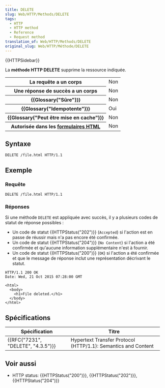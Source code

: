 ```yaml
---
title: DELETE
slug: Web/HTTP/Methods/DELETE
tags:
  - HTTP
  - HTTP method
  - Reference
  - Request method
translation_of: Web/HTTP/Methods/DELETE
original_slug: Web/HTTP/Méthode/DELETE
---
```

{{HTTPSidebar}}

La **méthode HTTP DELETE** supprime la ressource indiquée.

<table class="properties">
  <tbody>
    <tr>
      <th scope="row">La requête a un corps</th>
      <td>Non</td>
    </tr>
    <tr>
      <th scope="row">Une réponse de succès a un corps</th>
      <td>Non</td>
    </tr>
    <tr>
      <th scope="row">{{Glossary("Sûre")}}</th>
      <td>Non</td>
    </tr>
    <tr>
      <th scope="row">{{Glossary("Idempotente")}}</th>
      <td>Oui</td>
    </tr>
    <tr>
      <th scope="row">{{Glossary("Peut être mise en cache")}}</th>
      <td>Non</td>
    </tr>
    <tr>
      <th scope="row">
        Autorisée dans les
        <a
          href="https://developer.mozilla.org/fr/docs/Web/Guide/HTML/Formulaires"
          >formulaires HTML</a
        >
      </th>
      <td>Non</td>
    </tr>
  </tbody>
</table>

## Syntaxe

    DELETE /file.html HTTP/1.1

## Exemple

### Requête

    DELETE /file.html HTTP/1.1

### Réponses

Si une méthode `DELETE` est appliquée avec succès, il y a plusieurs codes de statut de réponse possibles&nbsp;:

- Un code de statut {{HTTPStatus("202")}} (`Accepted`) si l'action est en passe de réussir mais n'a pas encore été confirmée.
- Un code de statut {{HTTPStatus("204")}} (`No Content`) si l'action a été confirmée et qu'aucune information supplémentaire n'est à fournir.
- Un code de statut {{HTTPStatus("200")}} (`OK`) si l'action a été confirmée et que le message de réponse inclut une représentation décrivant le statut.

<!---->

    HTTP/1.1 200 OK
    Date: Wed, 21 Oct 2015 07:28:00 GMT

    <html>
      <body>
        <h1>File deleted.</h1>
      </body>
    </html>

## Spécifications

| Spécification                                | Titre                                                         |
| -------------------------------------------- | ------------------------------------------------------------- |
| {{RFC("7231", "DELETE", "4.3.5")}} | Hypertext Transfer Protocol (HTTP/1.1): Semantics and Content |

## Voir aussi

- HTTP status: {{HTTPStatus("200")}}, {{HTTPStatus("202")}}, {{HTTPStatus("204")}}

